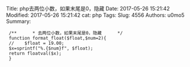 Title: php去两位小数，如果末尾是0，隐藏
Date: 2017-05-26 15:21:42
Modified: 2017-05-26 15:21:42
cat: php
Tags: 
Slug: 4556
Authors: u0mo5 
Summary: 

     /**      * 去两位小数，如果末尾是0，隐藏      */     
     function format_float($float,$num=2){    
     //    $float = 19.00;       
     $x=sprintf("%.{$num}f", $float);
     return floatval($x);     
     }

